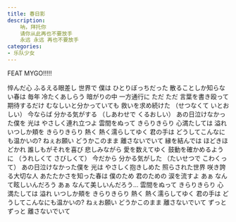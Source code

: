 ```yaml
---
title: 春日影
description: 
    呐，拜托你
    请你从此再也不要放手
    永远 永远 再也不要放手
categories: 
- 乐队少女
---
```

FEAT MYGO!!!!!

悴んだ心 ふるえる眼差し
世界で 僕は ひとりぼっちだった
散ることしか知らない春は
毎年 冷たくあしらう
暗がりの中 一方通行に
ただ ただ 言葉を書き殴って
期待するだけ むなしいと分かっていても
救いを求め続けた
（せつなくて いとおしい）
今ならば 分かる気がする
（しあわせで くるおしい）
あの日泣けなかった僕を
光は やさしく連れ立つよ
雲間をぬって きらりきらり
心満たしては 溢れ
いつしか頬を きらりきらり
熱く 熱く濡らしてゆく
君の手は どうしてこんなにも温かいの?
ねぇお願い
どうかこのまま 離さないでいて
縁を結んでは ほどきほどかれ
誰しもがそれを喜び 悲しみながら
愛を数えてゆく
鼓動を確かめるように
（うれしくて さびしくて）
今だから 分かる気がした
（たいせつで こわくって）
あの日泣けなかった僕を
光は やさしく抱きしめた
照らされた世界 咲き誇る大切な人
あたたかさを知った春は
僕のため 君のための 涙を流すよ
あぁ なんて眩しいんだろう
あぁ なんて美しいんだろう...
雲間をぬって きらりきらり
心満たしては 溢れ
いつしか頬を きらりきらり
熱く 熱く濡らしてゆく
君の手は どうしてこんなにも温かいの?
ねぇお願い
どうかこのまま 離さないでいて
ずっと ずっと 離さないでいて
